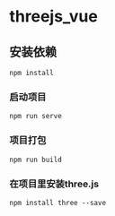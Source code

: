 # threejs_vue

## 安装依赖
```
npm install
```

### 启动项目
```
npm run serve
```

### 项目打包
```
npm run build
```

### 在项目里安装three.js
```
npm install three --save
```